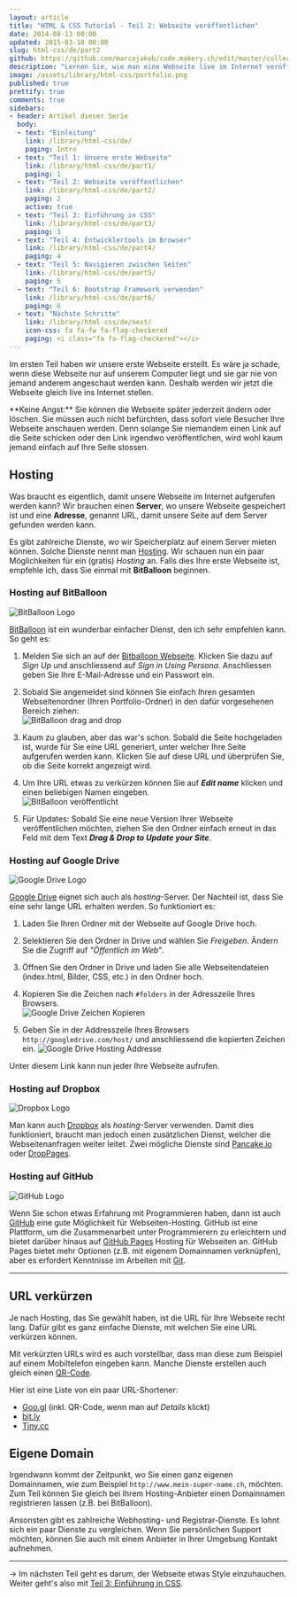 ```yaml
---
layout: article
title: "HTML & CSS Tutorial - Teil 2: Webseite veröffentlichen"
date: 2014-08-13 00:00
updated: 2015-03-18 00:00
slug: html-css/de/part2
github: https://github.com/marcojakob/code.makery.ch/edit/master/collections/library/html-css-de-part2.md
description: "Lernen Sie, wie man eine Webseite live im Internet veröffentlicht."
image: /assets/library/html-css/portfolio.png
published: true
prettify: true
comments: true
sidebars:
- header: Artikel dieser Serie
  body:
  - text: "Einleitung"
    link: /library/html-css/de/
    paging: Intro
  - text: "Teil 1: Unsere erste Webseite"
    link: /library/html-css/de/part1/
    paging: 1
  - text: "Teil 2: Webseite veröffentlichen"
    link: /library/html-css/de/part2/
    paging: 2
    active: true
  - text: "Teil 3: Einführung in CSS"
    link: /library/html-css/de/part3/
    paging: 3
  - text: "Teil 4: Entwicklertools im Browser"
    link: /library/html-css/de/part4/
    paging: 4
  - text: "Teil 5: Navigieren zwischen Seiten"
    link: /library/html-css/de/part5/
    paging: 5
  - text: "Teil 6: Bootstrap Framework verwenden"
    link: /library/html-css/de/part6/
    paging: 6
  - text: "Nächste Schritte"
    link: /library/html-css/de/next/
    icon-css: fa fa-fw fa-flag-checkered
    paging: <i class="fa fa-flag-checkered"></i>
---
```


Im ersten Teil haben wir unsere erste Webseite erstellt. Es wäre ja schade, wenn diese Webseite nur auf unserem Computer liegt und sie gar nie von jemand anderem angeschaut werden kann. Deshalb werden wir jetzt die Webseite gleich live ins Internet stellen. 

<div class="alert alert-info">
**Keine Angst:** Sie können die Webseite später jederzeit ändern oder löschen. Sie müssen auch nicht befürchten, dass sofort viele Besucher Ihre Webseite anschauen werden. Denn solange Sie niemandem einen Link auf die Seite schicken oder den Link irgendwo veröffentlichen, wird wohl kaum jemand einfach auf Ihre Seite stossen.
</div>


## Hosting

Was braucht es eigentlich, damit unsere Webseite im Internet aufgerufen werden kann? Wir brauchen einen **Server**, wo unsere Webseite gespeichert ist und eine **Adresse**, genannt URL, damit unsere Seite auf dem Server gefunden werden kann.

Es gibt zahlreiche Dienste, wo wir Speicherplatz auf einem Server mieten können. Solche Dienste nennt man [Hosting](http://de.wikipedia.org/wiki/Hosting). Wir schauen nun ein paar Möglichkeiten für ein (gratis) *Hosting* an. Falls dies Ihre erste Webseite ist, empfehle ich, dass Sie einmal mit **BitBalloon** beginnen.


### Hosting auf BitBalloon

![BitBalloon Logo](/assets/library/html-css/part2/bitballoon-logo.png)

[BitBalloon](https://www.bitballoon.com/) ist ein wunderbar einfacher Dienst, den ich sehr empfehlen kann. So geht es:

1. Melden Sie sich an auf der [Bitballoon Webseite](https://www.bitballoon.com/). Klicken Sie dazu auf *Sign Up* und anschliessend auf *Sign in Using Persona*. Anschliessen geben Sie Ihre E-Mail-Adresse und ein Passwort ein.

2. Sobald Sie angemeldet sind können Sie einfach Ihren gesamten Webseitenordner (Ihren Portfolio-Ordner) in den dafür vorgesehenen Bereich ziehen:   
![BitBalloon drag and drop](/assets/library/html-css/part2/bitballoon-drag-and-drop.png)

3. Kaum zu glauben, aber das war's schon. Sobald die Seite hochgeladen ist, wurde für Sie eine URL generiert, unter welcher Ihre Seite aufgerufen werden kann. Klicken Sie auf diese URL und überprüfen Sie, ob die Seite korrekt angezeigt wird.

4. Um Ihre URL etwas zu verkürzen können Sie auf ***Edit name*** klicken und einen beliebigen Namen eingeben.   
![BitBalloon veröffentlicht](/assets/library/html-css/part2/bitballoon-published.png)

5. Für Updates: Sobald Sie eine neue Version Ihrer Webseite veröffentlichen möchten, ziehen Sie den Ordner einfach erneut in das Feld mit dem Text ***Drag & Drop to Update your Site***.


### Hosting auf Google Drive

![Google Drive Logo](/assets/library/html-css/part2/google-drive-logo.png)

[Google Drive](https://drive.google.com/) eignet sich auch als *hosting*-Server. Der Nachteil ist, dass Sie eine sehr lange URL erhalten werden. So funktioniert es:

1. Laden Sie Ihren Ordner mit der Webseite auf Google Drive hoch.

2. Selektieren Sie den Ordner in Drive und wählen Sie *Freigeben*. Ändern Sie die Zugriff auf *"Öffentlich im Web"*. 

3. Öffnen Sie den Ordner in Drive und laden Sie alle Webseitendateien (index.html, Bilder, CSS, etc.) in den Ordner hoch.

4. Kopieren Sie die Zeichen nach `#folders` in der Adresszeile Ihres Browsers.   
![Google Drive Zeichen Kopieren](/assets/library/html-css/part2/google-drive-copy-string.png)

5. Geben Sie in der Addresszeile Ihres Browsers `http://googledrive.com/host/` und anschliessend die kopierten Zeichen ein.
![Google Drive Hosting Addresse](/assets/library/html-css/part2/google-drive-host-address.png)

Unter diesem Link kann nun jeder Ihre Webseite aufrufen.


### Hosting auf Dropbox

![Dropbox Logo](/assets/library/html-css/part2/dropbox-logo.png)

Man kann auch [Dropbox](https://www.dropbox.com/) als *hosting*-Server verwenden. Damit dies funktioniert, braucht man jedoch einen zusätzlichen Dienst, welcher die Webseitenanfragen weiter leitet. Zwei mögliche Dienste sind [Pancake.io](https://pancake.io/) oder [DropPages](http://droppages.com/).


### Hosting auf GitHub

![GitHub Logo](/assets/library/html-css/part2/github-logo.jpg)

Wenn Sie schon etwas Erfahrung mit Programmieren haben, dann ist auch [GitHub](https://github.com) eine gute Möglichkeit für Webseiten-Hosting. GitHub ist eine Plattform, um die Zusammenarbeit unter Programmierern zu erleichtern und bietet darüber hinaus auf [GitHub Pages](https://pages.github.com/) Hosting für Webseiten an. GitHub Pages bietet mehr Optionen (z.B. mit eigenem Domainnamen verknüpfen), aber es erfordert Kenntnisse im Arbeiten mit [Git](http://de.wikipedia.org/wiki/Git).


***

## URL verkürzen

Je nach Hosting, das Sie gewählt haben, ist die URL für Ihre Webseite recht lang. Dafür gibt es ganz einfache Dienste, mit welchen Sie eine URL verkürzen können. 

Mit verkürzten URLs wird es auch vorstellbar, dass man diese zum Beispiel auf einem Mobiltelefon eingeben kann. Manche Dienste erstellen auch gleich einen [QR-Code](http://de.wikipedia.org/wiki/QR-Code).

Hier ist eine Liste von ein paar URL-Shortener:

* [Goo.gl](https://goo.gl/) (inkl. QR-Code, wenn man auf *Details* klickt)
* [bit.ly](https://bitly.com/)
* [Tiny.cc](http://tiny.cc/)


## Eigene Domain

Irgendwann kommt der Zeitpunkt, wo Sie einen ganz eigenen Domainnamen, wie zum Beispiel `http://www.mein-super-name.ch`, möchten. Zum Teil können Sie gleich bei Ihrem Hosting-Anbieter einen Domainnamen registrieren lassen (z.B. bei BitBalloon).

Ansonsten gibt es zahlreiche Webhosting- und Registrar-Dienste. Es lohnt sich ein paar Dienste zu vergleichen. Wenn Sie persönlichen Support möchten, können Sie auch mit einem Anbieter in Ihrer Umgebung Kontakt aufnehmen.


***

&rarr; Im nächsten Teil geht es darum, der Webseite etwas Style einzuhauchen. Weiter geht's also mit [Teil 3: Einführung in CSS](/library/html-css/de/part3/).

